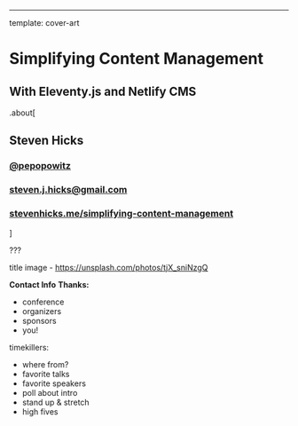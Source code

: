 ---
template: cover-art

# Simplifying Content Management
## With Eleventy.js and Netlify CMS

.about[
## Steven Hicks
### <i class="el el-twitter"></i>  [@pepopowitz](https://twitter.com/pepopowitz)
### <i class="el el-envelope"></i>  steven.j.hicks@gmail.com
### <i class="el el-globe"></i>  [stevenhicks.me/simplifying-content-management](https://stevenhicks.me/simplifying-content-management)
]

???


title image - https://unsplash.com/photos/tjX_sniNzgQ

**Contact Info**
**Thanks:**

* conference
* organizers
* sponsors
* you!

timekillers:

* where from?
* favorite talks
* favorite speakers
* poll about intro
* stand up & stretch
* high fives

